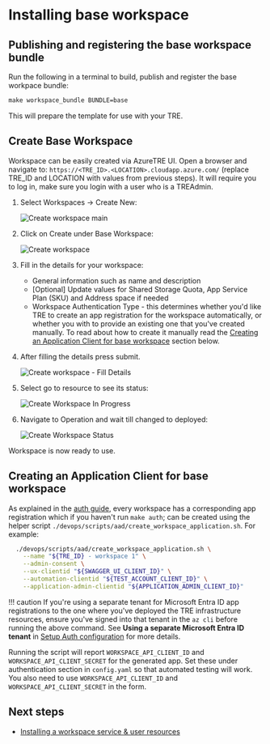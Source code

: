 # Installing base workspace

## Publishing and registering the base workspace bundle

Run the following in a terminal to build, publish and register the base workpace bundle:

```cmd
make workspace_bundle BUNDLE=base
```

This will prepare the template for use with your TRE.

## Create Base Workspace

Workspace can be easily created via AzureTRE UI. Open a browser and navigate to: `https://<TRE_ID>.<LOCATION>.cloudapp.azure.com/` (replace TRE_ID and LOCATION with values from previous steps). It will require you to log in, make sure you login with a user who is a TREAdmin.

1. Select Workspaces -> Create New:

    ![Create workspace main](../../assets/create-workspace-main.png)

1. Click on Create under Base Workspace:

    ![Create workspace](../../assets/create-workspace.png)

1. Fill in the details for your workspace:

   - General information such as name and description
   - [Optional] Update values for Shared Storage Quota, App Service Plan (SKU) and Address space if needed
   - Workspace Authentication Type - this determines whether you'd like TRE to create an app registration for the workspace automatically, or whether you with to provide an existing one that you've created manually. To read about how to create it manually read the [Creating an Application Client for base workspace](#creating-an-application-client-for-base-workspace) section below.

1. After filling the details press submit.

    ![Create workspace - Fill Details](../../assets/create-workspace-fill-details.png)

1. Select go to resource to see its status:

    ![Create Workspace In Progress](../../assets/create-workspace-in-progress.png)

1. Navigate to Operation and wait till changed to deployed:

    ![Create Workspace Status](../../assets/create-workspace-status.png)

Workspace is now ready to use.


## Creating an Application Client for base workspace

As explained in the [auth guide](../auth.md), every workspace has a corresponding app registration which if you haven't run `make auth`; can be created using the helper script `./devops/scripts/aad/create_workspace_application.sh`. For example:

```bash
  ./devops/scripts/aad/create_workspace_application.sh \
    --name "${TRE_ID} - workspace 1" \
    --admin-consent \
    --ux-clientid "${SWAGGER_UI_CLIENT_ID}" \
    --automation-clientid "${TEST_ACCOUNT_CLIENT_ID}" \
    --application-admin-clientid "${APPLICATION_ADMIN_CLIENT_ID}"
```

!!! caution
    If you're using a separate tenant for Microsoft Entra ID app registrations to the one where you've deployed the TRE infrastructure resources, ensure you've signed into that tenant in the `az cli` before running the above command. See **Using a separate Microsoft Entra ID tenant** in [Setup Auth configuration](./setup-auth-entities.md) for more details.

Running the script will report `WORKSPACE_API_CLIENT_ID` and `WORKSPACE_API_CLIENT_SECRET` for the generated app. Set these under authentication section in `config.yaml` so that automated testing will work. You also need to use `WORKSPACE_API_CLIENT_ID` and `WORKSPACE_API_CLIENT_SECRET` in the form.

## Next steps

* [Installing a workspace service & user resources](./ui-install-ws-and-ur.md)
